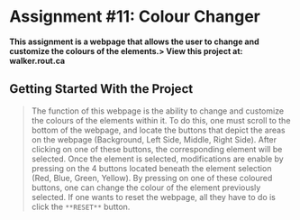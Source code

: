 # Assignment #11: Colour Changer

**This assignment is a webpage that allows the user to change and customize the colours of the elements.> View this project at: walker.rout.ca**

## Getting Started With the Project

> The function of this webpage is the ability to change and customize the colours of the elements within it. To do this, one must scroll to the bottom of the webpage, and locate the buttons that depict the areas on the webpage (Background, Left Side, Middle, Right Side). After clicking on one of these buttons, the corresponding element will be selected. Once the element is selected, modifications are enable by pressing on the 4 buttons located beneath the element selection (Red, Blue, Green, Yellow). By pressing on one of these coloured buttons, one can change the colour of the element previously selected. If one wants to reset the webpage, all they have to do is click the ```**RESET**``` button.
